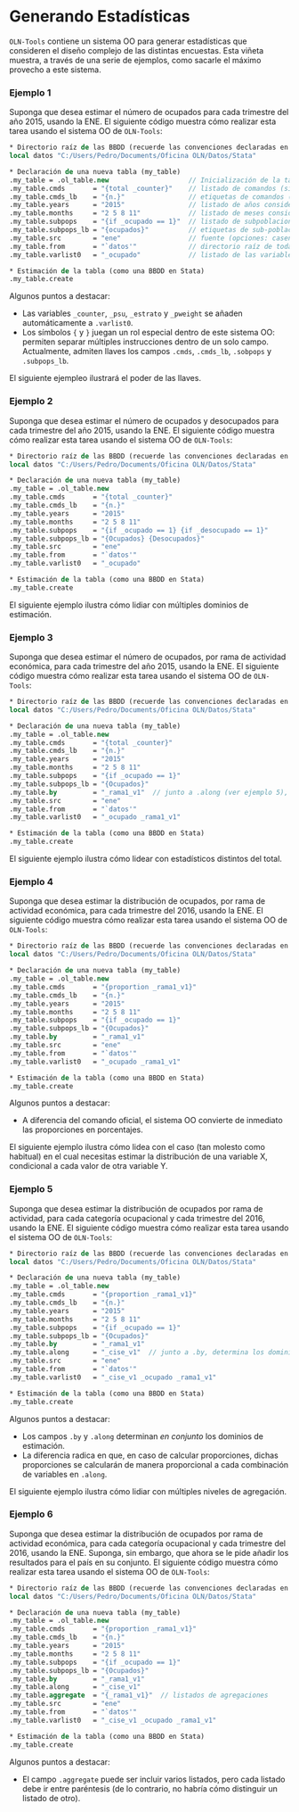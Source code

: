 Generando Estadísticas
======================

``OLN-Tools`` contiene un sistema OO para generar estadísticas que consideren el diseño complejo de las distintas encuestas. Esta viñeta muestra, a través de una serie de ejemplos, como sacarle el máximo provecho a este sistema.

### Ejemplo 1

Suponga que desea estimar el número de ocupados para cada trimestre del año 2015, usando la ENE. El siguiente código muestra cómo realizar esta tarea usando el sistema OO de ``OLN-Tools``:

```stata
* Directorio raíz de las BBDD (recuerde las convenciones declaradas en README.md)
local datos "C:/Users/Pedro/Documents/Oficina OLN/Datos/Stata"

* Declaración de una nueva tabla (my_table)
.my_table = .ol_table.new                    // Inicialización de la tabla
.my_table.cmds       = "{total _counter}"    // listado de comandos (sin opciones)
.my_table.cmds_lb    = "{n.}"                // etiquetas de comandos (suelen ser más informativas)
.my_table.years      = "2015"                // listado de años considerados
.my_table.months     = "2 5 8 11"            // listado de meses considerados
.my_table.subpops    = "{if _ocupado == 1}"  // listado de subpoblaciones
.my_table.subpops_lb = "{ocupados}"          // etiquetas de sub-poblaciones (suelen ser más informativas)
.my_table.src        = "ene"                 // fuente (opciones: casen, ene, esi, pib, sii)
.my_table.from       = "`datos'"             // directorio raíz de todas las bbdd
.my_table.varlist0   = "_ocupado"            // listado de las variables consideradas para esta tabla

* Estimación de la tabla (como una BBDD en Stata)
.my_table.create
```

Algunos puntos a destacar:
* Las variables ``_counter``, ``_psu``, ``_estrato`` y ``_pweight`` se añaden automáticamente a ``.varlist0``.
* Los símbolos ``{`` y ``}`` juegan un rol especial dentro de este sistema OO: permiten separar múltiples instrucciones dentro de un solo campo. Actualmente, admiten llaves  los campos ``.cmds``, ``.cmds_lb``, ``.sobpops`` y ``.subpops_lb``.

El siguiente ejempleo ilustrará el poder de las llaves.

### Ejemplo 2

Suponga que desea estimar el número de ocupados y desocupados para cada trimestre del año 2015, usando la ENE. El siguiente código muestra cómo realizar esta tarea usando el sistema OO de ``OLN-Tools``:

```stata
* Directorio raíz de las BBDD (recuerde las convenciones declaradas en README.md)
local datos "C:/Users/Pedro/Documents/Oficina OLN/Datos/Stata"

* Declaración de una nueva tabla (my_table)
.my_table = .ol_table.new
.my_table.cmds       = "{total _counter}"
.my_table.cmds_lb    = "{n.}"
.my_table.years      = "2015"
.my_table.months     = "2 5 8 11"
.my_table.subpops    = "{if _ocupado == 1} {if _desocupado == 1}"
.my_table.subpops_lb = "{Ocupados} {Desocupados}"
.my_table.src        = "ene"
.my_table.from       = "`datos'"
.my_table.varlist0   = "_ocupado"

* Estimación de la tabla (como una BBDD en Stata)
.my_table.create
```

El siguiente ejemplo ilustra cómo lidiar con múltiples dominios de estimación.

### Ejemplo 3

Suponga que desea estimar el número de ocupados, por rama de actividad económica, para cada trimestre del año 2015, usando la ENE. El siguiente código muestra cómo realizar esta tarea usando el sistema OO de ``OLN-Tools``:

```stata
* Directorio raíz de las BBDD (recuerde las convenciones declaradas en README.md)
local datos "C:/Users/Pedro/Documents/Oficina OLN/Datos/Stata"

* Declaración de una nueva tabla (my_table)
.my_table = .ol_table.new
.my_table.cmds       = "{total _counter}"
.my_table.cmds_lb    = "{n.}"
.my_table.years      = "2015"
.my_table.months     = "2 5 8 11"
.my_table.subpops    = "{if _ocupado == 1}"
.my_table.subpops_lb = "{Ocupados}"
.my_table.by         = "_rama1_v1"  // junto a .along (ver ejemplo 5), determina los dominios de estimación  
.my_table.src        = "ene"
.my_table.from       = "`datos'"
.my_table.varlist0   = "_ocupado _rama1_v1"

* Estimación de la tabla (como una BBDD en Stata)
.my_table.create
```

El siguiente ejemplo ilustra cómo lidear con estadísticos distintos del total.

### Ejemplo 4

Suponga que desea estimar la distribución de ocupados, por rama de actividad económica, para cada trimestre del 2016, usando la ENE. El siguiente código muestra cómo realizar esta tarea usando el sistema OO de ``OLN-Tools``:

```stata
* Directorio raíz de las BBDD (recuerde las convenciones declaradas en README.md)
local datos "C:/Users/Pedro/Documents/Oficina OLN/Datos/Stata"

* Declaración de una nueva tabla (my_table)
.my_table = .ol_table.new
.my_table.cmds       = "{proportion _rama1_v1}"
.my_table.cmds_lb    = "{n.}"
.my_table.years      = "2015"
.my_table.months     = "2 5 8 11"
.my_table.subpops    = "{if _ocupado == 1}"
.my_table.subpops_lb = "{Ocupados}"
.my_table.by         = "_rama1_v1"
.my_table.src        = "ene"
.my_table.from       = "`datos'"
.my_table.varlist0   = "_ocupado _rama1_v1"

* Estimación de la tabla (como una BBDD en Stata)
.my_table.create
```

Algunos puntos a destacar:
* A diferencia del comando oficial, el sistema OO convierte de inmediato las proporciones en porcentajes.

El siguiente ejemplo ilustra cómo lidea con el caso (tan molesto como habitual) en el cual necesitas estimar la distribución de una variable X, condicional a cada valor de otra variable Y.

### Ejemplo 5

Suponga que desea estimar la distribución de ocupados por rama de actividad, para cada categoría ocupacional y cada trimestre del 2016, usando la ENE. El siguiente código muestra cómo realizar esta tarea usando el sistema OO de ``OLN-Tools``:

```stata
* Directorio raíz de las BBDD (recuerde las convenciones declaradas en README.md)
local datos "C:/Users/Pedro/Documents/Oficina OLN/Datos/Stata"

* Declaración de una nueva tabla (my_table)
.my_table = .ol_table.new
.my_table.cmds       = "{proportion _rama1_v1}"
.my_table.cmds_lb    = "{n.}"
.my_table.years      = "2015"
.my_table.months     = "2 5 8 11"
.my_table.subpops    = "{if _ocupado == 1}"
.my_table.subpops_lb = "{Ocupados}"
.my_table.by         = "_rama1_v1"
.my_table.along      = "_cise_v1"  // junto a .by, determina los dominios de estimación
.my_table.src        = "ene"
.my_table.from       = "`datos'"
.my_table.varlist0   = "_cise_v1 _ocupado _rama1_v1"

* Estimación de la tabla (como una BBDD en Stata)
.my_table.create
```

Algunos puntos a destacar:
* Los campos ``.by`` y ``.along`` determinan *en conjunto* los dominios de estimación.
* La diferencia radica en que, en caso de calcular proporciones, dichas proporciones se calcularán de manera proporcional a cada combinación de variables en ``.along``.

El siguiente ejemplo ilustra cómo lidiar con múltiples niveles de agregación.

### Ejemplo 6

Suponga que desea estimar la distribución de ocupados por rama de actividad económica, para cada categoría ocupacional y cada trimestre del 2016, usando la ENE. Suponga, sin embargo, que ahora se le pide añadir los resultados para el país en su conjunto. El siguiente código muestra cómo realizar esta tarea usando el sistema OO de ``OLN-Tools``:

```stata
* Directorio raíz de las BBDD (recuerde las convenciones declaradas en README.md)
local datos "C:/Users/Pedro/Documents/Oficina OLN/Datos/Stata"

* Declaración de una nueva tabla (my_table)
.my_table = .ol_table.new
.my_table.cmds       = "{proportion _rama1_v1}"
.my_table.cmds_lb    = "{n.}"
.my_table.years      = "2015"
.my_table.months     = "2 5 8 11"
.my_table.subpops    = "{if _ocupado == 1}"
.my_table.subpops_lb = "{Ocupados}"
.my_table.by         = "_rama1_v1"
.my_table.along      = "_cise_v1"
.my_table.aggregate  = "{_rama1_v1}"  // listados de agregaciones
.my_table.src        = "ene"
.my_table.from       = "`datos'"
.my_table.varlist0   = "_cise_v1 _ocupado _rama1_v1"

* Estimación de la tabla (como una BBDD en Stata)
.my_table.create
```

Algunos puntos a destacar:
* El campo ``.aggregate`` puede ser incluir varios listados, pero cada listado debe ir entre paréntesis (de lo contrario, no habría cómo distinguir un listado de otro).
